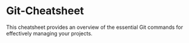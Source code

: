 # Git-Cheatsheet
This cheatsheet provides an overview of the essential Git commands for effectively managing your projects.
